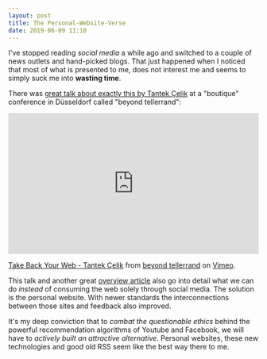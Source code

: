 ```yaml
---
layout: post
title: The Personal-Website-Verse
date: 2019-06-09 11:10
---
```


I've stopped reading *social media* a while ago and switched to a couple of news outlets and hand-picked blogs. That just happened when I noticed that most of what is presented to me, does not interest me and seems to simply suck me into **wasting time**.

There was [great talk about exactly this by Tantek Çelik](https://beyondtellerrand.com/events/duesseldorf-2019/speakers/tantek-celik) at a "boutique" conference in Düsseldorf called "beyond tellerrand":

<div style="padding:56.25% 0 0 0;position:relative;"><iframe src="https://player.vimeo.com/video/336343886" style="position:absolute;top:0;left:0;width:100%;height:100%;" frameborder="0" allow="autoplay; fullscreen" allowfullscreen></iframe></div><script src="https://player.vimeo.com/api/player.js"></script>
<p><a href="https://vimeo.com/336343886">Take Back Your Web - Tantek &Ccedil;elik</a> from <a href="https://vimeo.com/beyondtellerrand">beyond tellerrand</a> on <a href="https://vimeo.com">Vimeo</a>.</p>

This talk and another great [overview article](https://matthiasott.com/articles/into-the-personal-website-verse) also go into detail what we can do *instead* of consuming the web solely through social media. The solution is the personal website. With newer standards the interconnections between those sites and feedback also improved.

It's my deep conviction that to *combat the questionable ethics* behind the powerful recommendation algorithms of Youtube and Facebook, we will have to *actively built an attractive alternative*. Personal websites, these new technologies and good old RSS seem like the best way there to me.
